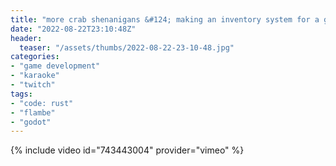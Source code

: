 ```yaml
---
title: "more crab shenanigans &#124; making an inventory system for a godot game in rust"
date: "2022-08-22T23:10:48Z"
header:
  teaser: "/assets/thumbs/2022-08-22-23-10-48.jpg"
categories:
- "game development"
- "karaoke"
- "twitch"
tags:
- "code: rust"
- "flambe"
- "godot"
---
```

{% include video id="743443004" provider="vimeo" %}
